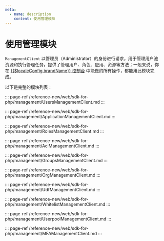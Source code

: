 ```yaml
---
meta:
  - name: description
    content: 使用管理模块
---
```


# 使用管理模块

<LastUpdated/>


`ManagementClient` 以管理员（Administrator）的身份进行请求，用于管理用户池资源和执行管理任务，提供了管理用户、角色、应用、资源等方法；一般来说，你在 [{{$localeConfig.brandName}} 控制台](https://console.authing.cn/console/userpool) 中能做的所有操作，都能用此模块完成。

以下是完整的模块列表：

::: page-ref /reference-new/web/sdk-for-php/management/UsersManagementClient.md
:::

::: page-ref /reference-new/web/sdk-for-php/management/ApplicationManagementClient.md
:::

::: page-ref /reference-new/web/sdk-for-php/management/RolesManagementClient.md
:::

::: page-ref /reference-new/web/sdk-for-php/management/AclManagementClient.md
:::

::: page-ref /reference-new/web/sdk-for-php/management/GroupsManagementClient.md
:::

::: page-ref /reference-new/web/sdk-for-php/management/OrgManagementClient.md
:::

::: page-ref /reference-new/web/sdk-for-php/management/UdfManagementClient.md
:::

::: page-ref /reference-new/web/sdk-for-php/management/WhitelistManagementClient.md
:::

::: page-ref /reference-new/web/sdk-for-php/management/UserpoolManagementClient.md
:::

::: page-ref /reference-new/web/sdk-for-php/management/MFAManagementClient.md
:::
